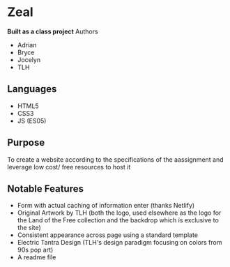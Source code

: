# Zeal 
**Built as a class project**
Authors 
- Adrian
- Bryce
- Jocelyn
- TLH
## Languages 
- HTML5
- CSS3 
- JS (ES05) 

## Purpose 
To create a website according to the specifications of the aassignment and leverage low cost/ free resources to host it 

## Notable Features 
- Form with actual caching of information enter (thanks Netlify) 
- Original Artwork by TLH (both the logo, used elsewhere as the logo for the Land of the Free collection and the backdrop which is exclusive to the site)
- Consistent appearance across page using a standard template 
- Electric Tantra Design (TLH's design paradigm focusing on colors from 90s pop art) 
- A readme file 
